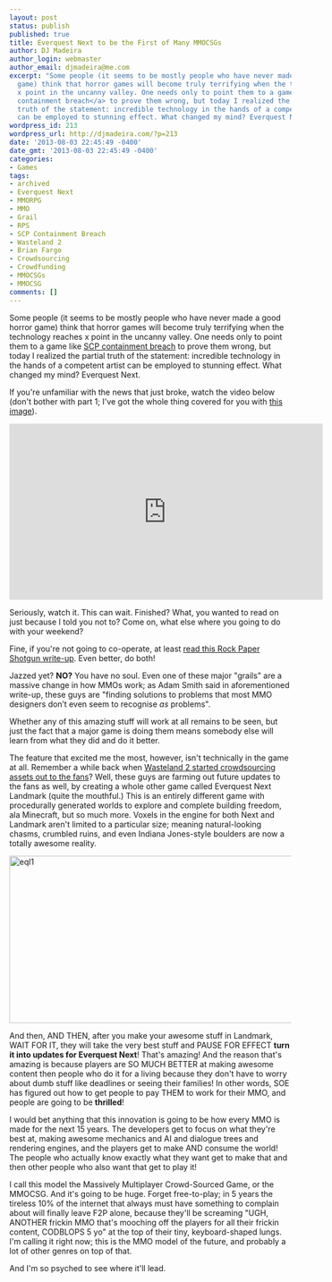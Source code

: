 ```yaml
---
layout: post
status: publish
published: true
title: Everquest Next to be the First of Many MMOCSGs
author: DJ Madeira
author_login: webmaster
author_email: djmadeira@me.com
excerpt: "Some people (it seems to be mostly people who have never made a good horror
  game) think that horror games will become truly terrifying when the technology reaches
  x point in the uncanny valley. One needs only to point them to a game like <a href=\"http://www.scpcbgame.com\">SCP
  containment breach</a> to prove them wrong, but today I realized the partial
  truth of the statement: incredible technology in the hands of a competent artist
  can be employed to stunning effect. What changed my mind? Everquest Next.\r\n\r\n"
wordpress_id: 213
wordpress_url: http://djmadeira.com/?p=213
date: '2013-08-03 22:45:49 -0400'
date_gmt: '2013-08-03 22:45:49 -0400'
categories:
- Games
tags:
- archived
- Everquest Next
- MMORPG
- MMO
- Grail
- RPS
- SCP Containment Breach
- Wasteland 2
- Brian Fargo
- Crowdsourcing
- Crowdfunding
- MMOCSGs
- MMOCSG
comments: []
---
```

Some people (it seems to be mostly people who have never made a good horror game) think that horror games will become truly terrifying when the technology reaches x point in the uncanny valley. One needs only to point them to a game like <a href="http://www.scpcbgame.com">SCP containment breach</a> to prove them wrong, but today I realized the partial truth of the statement: incredible technology in the hands of a competent artist can be employed to stunning effect. What changed my mind? Everquest Next.

If you're unfamiliar with the news that just broke, watch the video below (don't bother with part 1; I've got the whole thing covered for you with&nbsp;<a href="http://djmadeira.com/wp-content/uploads/2013/08/SANDART.png">this image</a>).

<iframe width="560" height="315" src="https://www.youtube.com/embed/sDq2a3zy_6M" frameborder="0" allowfullscreen></iframe>

Seriously, watch it. This can wait. Finished? What, you wanted to read on just because I told you not to? Come on, what else where you going to do with your weekend?

Fine, if you're not going to co-operate, at least <a href="http://www.rockpapershotgun.com/2013/08/02/first-look-everquest-next/">read this Rock Paper Shotgun write-up</a>. Even better, do both!

Jazzed yet? <strong>NO?</strong> You have no soul. Even one of these major "grails" are a massive change in how MMOs work; as Adam Smith said in aforementioned write-up, these guys are "finding solutions to problems that most MMO designers don&rsquo;t even seem to recognise <em>as</em> problems".

Whether any of this amazing stuff will work at all remains to be seen, but just the fact that a major game is doing them means somebody else will learn from what they did and do it better.

The feature that excited me the most, however, isn't technically in the game at all. Remember a while back when <a href="http://wasteland.inxile-entertainment.com/unity">Wasteland 2 started crowdsourcing assets out to the fans</a>? Well, these guys are farming out future updates to the fans as well, by creating a whole other game called Everquest Next Landmark (quite the mouthful.) This is an entirely different game with procedurally generated worlds to explore and complete building freedom, ala Minecraft, but so much more. Voxels in the engine for both Next and Landmark aren't limited to a particular size; meaning natural-looking chasms, crumbled ruins, and even Indiana Jones-style boulders are now a totally awesome reality.

<a href="http://djmadeira.com/wp-content/uploads/2013/08/eql1.jpg"><img class="aligncenter size-full wp-image-216" src="http://djmadeira.com/wp-content/uploads/2013/08/eql1.jpg" alt="eql1" width="600" height="299" /></a>

And then, AND THEN, after you make your awesome stuff in Landmark, WAIT FOR IT, they will take the very best stuff and PAUSE FOR EFFECT <strong>turn it into updates for Everquest Next</strong>! That's amazing! And the reason that's amazing is because players are SO MUCH BETTER at making awesome content then people who do it for a living because they don't have to worry about dumb stuff like deadlines or seeing their families! In other words, SOE has figured out how to get people to pay THEM to work for their MMO, and people are going to be&nbsp;<strong>thrilled</strong>!

I would bet anything that this innovation is going to be how every MMO is made for the next 15 years. The developers get to focus on what they're best at, making awesome mechanics and AI and dialogue trees and rendering engines, and the players get to make AND consume the world! The people who actually know exactly what they want get to make that and then other people who also want that get to play it!

I call this model the Massively Multiplayer Crowd-Sourced Game, or the MMOCSG. And it's going to be huge. Forget free-to-play; in 5 years the tireless 10% of the internet that always must have something to complain about will finally leave F2P alone, because they'll be screaming "UGH, ANOTHER frickin MMO that's mooching off the players for all their frickin content, CODBLOPS 5 yo" at the top of their tiny, keyboard-shaped lungs. I'm calling it right now; this is the MMO model of the future, and probably a lot of other genres on top of that.

And I'm so psyched to see where it'll lead.
